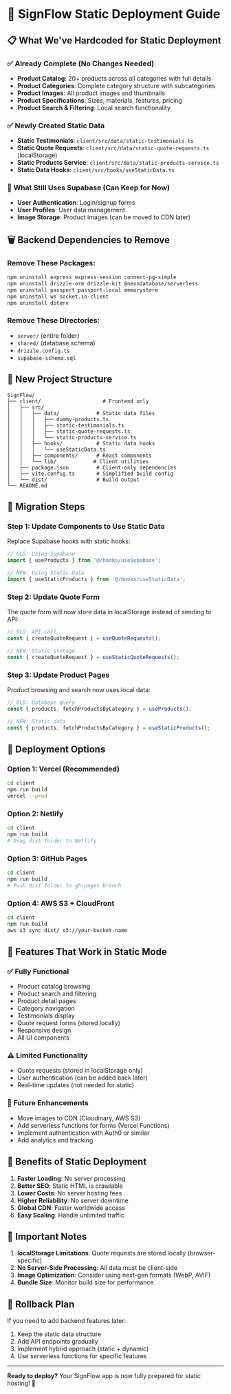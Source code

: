 # 🚀 SignFlow Static Deployment Guide

## 📋 What We've Hardcoded for Static Deployment

### ✅ **Already Complete (No Changes Needed)**
- **Product Catalog**: 20+ products across all categories with full details
- **Product Categories**: Complete category structure with subcategories
- **Product Images**: All product images and thumbnails
- **Product Specifications**: Sizes, materials, features, pricing
- **Product Search & Filtering**: Local search functionality

### ✅ **Newly Created Static Data**
- **Static Testimonials**: `client/src/data/static-testimonials.ts`
- **Static Quote Requests**: `client/src/data/static-quote-requests.ts` (localStorage)
- **Static Products Service**: `client/src/data/static-products-service.ts`
- **Static Data Hooks**: `client/src/hooks/useStaticData.ts`

### 🔄 **What Still Uses Supabase (Can Keep for Now)**
- **User Authentication**: Login/signup forms
- **User Profiles**: User data management
- **Image Storage**: Product images (can be moved to CDN later)

## 🗑️ **Backend Dependencies to Remove**

### **Remove These Packages:**
```bash
npm uninstall express express-session connect-pg-simple
npm uninstall drizzle-orm drizzle-kit @neondatabase/serverless
npm uninstall passport passport-local memorystore
npm uninstall ws socket.io-client
npm uninstall dotenv
```

### **Remove These Directories:**
- `server/` (entire folder)
- `shared/` (database schema)
- `drizzle.config.ts`
- `supabase-schema.sql`

## 📁 **New Project Structure**

```
SignFlow/
├── client/                    # Frontend only
│   ├── src/
│   │   ├── data/            # Static data files
│   │   │   ├── dummy-products.ts
│   │   │   ├── static-testimonials.ts
│   │   │   ├── static-quote-requests.ts
│   │   │   └── static-products-service.ts
│   │   ├── hooks/           # Static data hooks
│   │   │   └── useStaticData.ts
│   │   ├── components/      # React components
│   │   └── lib/            # Client utilities
│   ├── package.json         # Client-only dependencies
│   ├── vite.config.ts       # Simplified build config
│   └── dist/                # Build output
└── README.md
```

## 🔧 **Migration Steps**

### **Step 1: Update Components to Use Static Data**

Replace Supabase hooks with static hooks:

```typescript
// OLD: Using Supabase
import { useProducts } from '@/hooks/useSupabase';

// NEW: Using Static Data
import { useStaticProducts } from '@/hooks/useStaticData';
```

### **Step 2: Update Quote Form**

The quote form will now store data in localStorage instead of sending to API:

```typescript
// OLD: API call
const { createQuoteRequest } = useQuoteRequests();

// NEW: Static storage
const { createQuoteRequest } = useStaticQuoteRequests();
```

### **Step 3: Update Product Pages**

Product browsing and search now uses local data:

```typescript
// OLD: Database query
const { products, fetchProductsByCategory } = useProducts();

// NEW: Static data
const { products, fetchProductsByCategory } = useStaticProducts();
```

## 🚀 **Deployment Options**

### **Option 1: Vercel (Recommended)**
```bash
cd client
npm run build
vercel --prod
```

### **Option 2: Netlify**
```bash
cd client
npm run build
# Drag dist folder to Netlify
```

### **Option 3: GitHub Pages**
```bash
cd client
npm run build
# Push dist folder to gh-pages branch
```

### **Option 4: AWS S3 + CloudFront**
```bash
cd client
npm run build
aws s3 sync dist/ s3://your-bucket-name
```

## 📱 **Features That Work in Static Mode**

### ✅ **Fully Functional**
- Product catalog browsing
- Product search and filtering
- Product detail pages
- Category navigation
- Testimonials display
- Quote request forms (stored locally)
- Responsive design
- All UI components

### ⚠️ **Limited Functionality**
- Quote requests (stored in localStorage only)
- User authentication (can be added back later)
- Real-time updates (not needed for static)

### 🔮 **Future Enhancements**
- Move images to CDN (Cloudinary, AWS S3)
- Add serverless functions for forms (Vercel Functions)
- Implement authentication with Auth0 or similar
- Add analytics and tracking

## 🎯 **Benefits of Static Deployment**

1. **Faster Loading**: No server processing
2. **Better SEO**: Static HTML is crawlable
3. **Lower Costs**: No server hosting fees
4. **Higher Reliability**: No server downtime
5. **Global CDN**: Faster worldwide access
6. **Easy Scaling**: Handle unlimited traffic

## 🚨 **Important Notes**

1. **localStorage Limitations**: Quote requests are stored locally (browser-specific)
2. **No Server-Side Processing**: All data must be client-side
3. **Image Optimization**: Consider using next-gen formats (WebP, AVIF)
4. **Bundle Size**: Monitor build size for performance

## 🔄 **Rollback Plan**

If you need to add backend features later:
1. Keep the static data structure
2. Add API endpoints gradually
3. Implement hybrid approach (static + dynamic)
4. Use serverless functions for specific features

---

**Ready to deploy?** Your SignFlow app is now fully prepared for static hosting! 🎉
